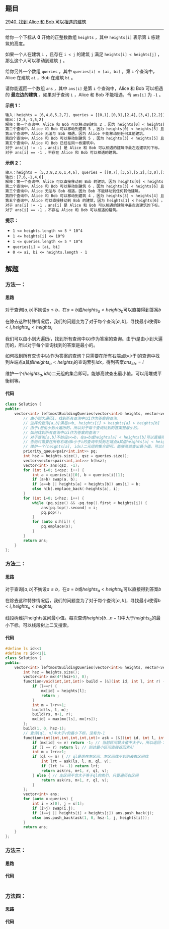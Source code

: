 ## 题目

[2940. 找到 Alice 和 Bob 可以相遇的建筑](https://leetcode.cn/problems/find-building-where-alice-and-bob-can-meet/description/)

---

给你一个下标从 **0** 开始的正整数数组 `heights` ，其中 `heights[i]` 表示第 `i` 栋建筑的高度。

如果一个人在建筑 `i` ，且存在 `i < j` 的建筑 `j` 满足 `heights[i] < heights[j]` ，那么这个人可以移动到建筑 `j` 。

给你另外一个数组 `queries` ，其中 `queries[i] = [ai, bi]` 。第 `i` 个查询中，Alice 在建筑 `ai` ，Bob 在建筑 `bi` 。

请你能返回一个数组 `ans` ，其中 `ans[i]` 是第 `i` 个查询中，Alice 和 Bob 可以相遇的 **最左边的建筑** 。如果对于查询 `i` ，Alice 和 Bob 不能相遇，令 `ans[i]` 为 `-1` 。

  

**示例 1：**

```txt
输入：heights = [6,4,8,5,2,7], queries = [[0,1],[0,3],[2,4],[3,4],[2,2]]
输出：[2,5,-1,5,2]
解释：第一个查询中，Alice 和 Bob 可以移动到建筑 2 ，因为 heights[0] < heights[2] 且 heights[1] < heights[2] 。
第二个查询中，Alice 和 Bob 可以移动到建筑 5 ，因为 heights[0] < heights[5] 且 heights[3] < heights[5] 。
第三个查询中，Alice 无法与 Bob 相遇，因为 Alice 不能移动到任何其他建筑。
第四个查询中，Alice 和 Bob 可以移动到建筑 5 ，因为 heights[3] < heights[5] 且 heights[4] < heights[5] 。
第五个查询中，Alice 和 Bob 已经在同一栋建筑中。
对于 ans[i] != -1 ，ans[i] 是 Alice 和 Bob 可以相遇的建筑中最左边建筑的下标。
对于 ans[i] == -1 ，不存在 Alice 和 Bob 可以相遇的建筑。
```

**示例 2：**

```txt
输入：heights = [5,3,8,2,6,1,4,6], queries = [[0,7],[3,5],[5,2],[3,0],[1,6]]
输出：[7,6,-1,4,6]
解释：第一个查询中，Alice 可以直接移动到 Bob 的建筑，因为 heights[0] < heights[7] 。
第二个查询中，Alice 和 Bob 可以移动到建筑 6 ，因为 heights[3] < heights[6] 且 heights[5] < heights[6] 。
第三个查询中，Alice 无法与 Bob 相遇，因为 Bob 不能移动到任何其他建筑。
第四个查询中，Alice 和 Bob 可以移动到建筑 4 ，因为 heights[3] < heights[4] 且 heights[0] < heights[4] 。
第五个查询中，Alice 可以直接移动到 Bob 的建筑，因为 heights[1] < heights[6] 。
对于 ans[i] != -1 ，ans[i] 是 Alice 和 Bob 可以相遇的建筑中最左边建筑的下标。
对于 ans[i] == -1 ，不存在 Alice 和 Bob 可以相遇的建筑。
```
  

**提示：**

-   `1 <= heights.length <= 5 * 10^4`
-   `1 <= heights[i] <= 10^9`
-   `1 <= queries.length <= 5 * 10^4`
-   `queries[i] = [ai, bi]`
-   `0 <= ai, bi <= heights.length - 1`

  

## 解题

### 方法一：

#### 思路

对于查询$[a,b]$不妨设$a\le b$，在$a=b$或$heights_a < heights_b$可以直接得到答案$b$

在除去这种特殊情况后，我们的问题变为了对于每个查询$[a,b]$，寻找最小$i$使得$b<i, heights_a < heights_i$

我们可以由小到大遍历$i$，找到所有查询中以$i$作为答案的查询。由于$i$是由小到大遍历的，所以对于每个查询找到的答案是最小的。

如何找到所有查询中以$i$作为答案的查询？只需要在所有右端点b小于i的查询中找到左端点a其值$heights_a < heights_i$的查询索引$idx$，得到答案$ans_{idx} = i$

维护一个$(heights_a, idx)$二元组的集合即可。能够高效查出最小值。可以用堆或平衡树等。


#### 代码

```C++
class Solution {
public:
    vector<int> leftmostBuildingQueries(vector<int>& heights, vector<vector<int>>& queries) {
        // 由小到大遍历i，找到所有查询中以i作为答案的查询，
        // 这样的查询[a,b]满足a<b, heights[i] > heights[a] > heights[b]
        // 由于i是由小到大遍历的，所以对于每个查询找到的答案是最小的。
        // 如何找到所有查询中以i作为答案的查询？
        // 对于查询[a,b]不妨设a<=b，在a=b或heights[a] < heights[b]可以直接得到答案b。
        // 否则只需要在所有右端点b小于i的查询中找到左端点a其值heights[a] < heights[i]的查询索引idx，让答案数组ans[idx] = i
        // 维护一个(heights[a], idx)二元组的集合即可。能够高效查出最小值。可以用堆或平衡树等。
        priority_queue<pair<int,int>> pq;
        int hsz = heights.size(), qsz = queries.size();
        vector<vector<pair<int,int>>> h(hsz);
        vector<int> ans(qsz, -1);
        for (int i=0; i<qsz; i++) {
            int a = queries[i][0], b = queries[i][1];
            if (a>b) swap(a, b);
            if (a==b || heights[a] < heights[b]) ans[i] = b;
            else h[b].emplace_back(-heights[a], i);
        }
        for (int i=0; i<hsz; i++) {
            while (pq.size() && -pq.top().first < heights[i]) {
                ans[pq.top().second] = i;
                pq.pop();
            }
            for (auto x:h[i]) {
                pq.emplace(x);
            }
        }
        return ans;
    }
};
```


### 方法二：

#### 思路

对于查询$[a,b]$不妨设$a\le b$，在$a=b$或$heights_a < heights_b$可以直接得到答案$b$

在除去这种特殊情况后，我们的问题变为了对于每个查询$[a,b]$，寻找最小$i$使得$b<i, heights_a < heights_i$

线段树维护heights区间最小值。每次查询$heights[b...n-1]$中大于$heights_a$的最小下标。可以线段树上二叉搜索。

#### 代码

```C++
#define ls id<<1
#define rs id<<1|1
class Solution {
public:
    vector<int> leftmostBuildingQueries(vector<int>& heights, vector<vector<int>>& queries) {
        int hsz = heights.size();
        vector<int> mx(4*(hsz+5), 0);
        function<void(int,int,int)> build = [&](int id, int l, int r) {
            if (l==r) {
                mx[id] = heights[l];
                return ;
            }
            int m = l+r>>1;
            build(ls, l, m);
            build(rs, m+1, r);
            mx[id] = max(mx[ls], mx[rs]);
        };
        build(1, 0, hsz-1);
        // 查询[ql, n]中大于v的最小下标，没有为-1
        function<int(int,int,int,int,int)> ask = [&](int id, int l, int r, int ql, int v) {
            if (mx[id] <= v) return -1; // 当前区间最大值不大于v，所以返回-1
            if (l == r) return l; // 到达最小区间直接返回索引
            int m = l+r>>1; 
            if (ql <= m) { // ql是落在左区间，左区间找不到则去右区间找
                int lrt = ask(ls, l, m, ql, v);
                if (lrt != -1) return lrt;
                return ask(rs, m+1, r, ql, v);
            } else { // 左区间不含大于等于ql的索引，只要遍历右区间
                return ask(rs, m+1, r, ql, v);
            }
        };
        vector<int> ans;
        for (auto x:queries) {
            int i = x[0], j = x[1];
            if (i>j) swap(i,j);
            if (i==j || heights[i] < heights[j]) ans.push_back(j);
            else ans.push_back(ask(1, 0, hsz-1, j, heights[i]));
        }
        return ans;
    }
};
```

### 方法三：

#### 思路


#### 代码

```C++

```

### 方法四：

#### 思路


#### 代码

```C++

```
